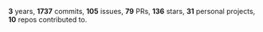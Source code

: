 **3** years, **1737** commits, **105** issues, **79** PRs, **136** stars, **31** personal projects, **10** repos contributed to.
